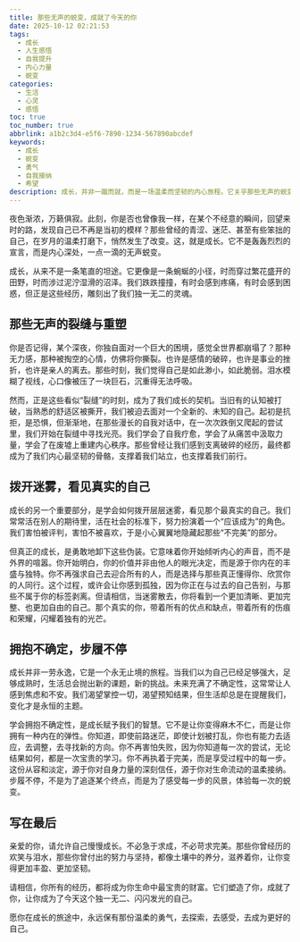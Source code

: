 ```yaml
---
title: 那些无声的蜕变，成就了今天的你
date: 2025-10-12 02:21:53
tags:
  - 成长
  - 人生感悟
  - 自我提升
  - 内心力量
  - 蜕变
categories:
  - 生活
  - 心灵
  - 感悟
toc: true
toc_number: true
abbrlink: a1b2c3d4-e5f6-7890-1234-567890abcdef
keywords:
  - 成长
  - 蜕变
  - 勇气
  - 自我接纳
  - 希望
description: 成长，并非一蹴而就，而是一场温柔而坚韧的内心旅程。它关乎那些无声的蜕变，那些在泪水与欢笑中悄然重塑的自我。这篇文章将带你走进成长的深处，感受每一次跌倒后的站起，每一次迷茫后的清晰，以及如何拥抱不确定，成为更完整的自己。
---
```


夜色渐浓，万籁俱寂。此刻，你是否也曾像我一样，在某个不经意的瞬间，回望来时的路，发现自己已不再是当初的模样？那些曾经的青涩、迷茫、甚至有些笨拙的自己，在岁月的温柔打磨下，悄然发生了改变。这，就是成长。它不是轰轰烈烈的宣言，而是内心深处，一点一滴的无声蜕变。

成长，从来不是一条笔直的坦途。它更像是一条蜿蜒的小径，时而穿过繁花盛开的田野，时而涉过泥泞湿滑的沼泽。我们跌跌撞撞，有时会感到疼痛，有时会感到困惑，但正是这些经历，雕刻出了我们独一无二的灵魂。

## 那些无声的裂缝与重塑

你是否记得，某个深夜，你独自面对一个巨大的困境，感觉全世界都崩塌了？那种无力感，那种被掏空的心情，仿佛将你撕裂。也许是感情的破碎，也许是事业的挫折，也许是亲人的离去。那些时刻，我们觉得自己是如此渺小，如此脆弱。泪水模糊了视线，心口像被压了一块巨石，沉重得无法呼吸。

然而，正是这些看似“裂缝”的时刻，成为了我们成长的契机。当旧有的认知被打破，当熟悉的舒适区被撕开，我们被迫去面对一个全新的、未知的自己。起初是抗拒，是恐惧，但渐渐地，在那些漫长的自我对话中，在一次次跌倒又爬起的尝试里，我们开始在裂缝中寻找光亮。我们学会了自我疗愈，学会了从痛苦中汲取力量，学会了在废墟上重建内心秩序。那些曾经让我们感到支离破碎的经历，最终都成为了我们内心最坚韧的骨骼，支撑着我们站立，也支撑着我们前行。

## 拨开迷雾，看见真实的自己

成长的另一个重要部分，是学会如何拨开层层迷雾，看见那个最真实的自己。我们常常活在别人的期待里，活在社会的标准下，努力扮演着一个“应该成为”的角色。我们害怕被评判，害怕不被喜欢，于是小心翼翼地隐藏起那些“不完美”的部分。

但真正的成长，是勇敢地卸下这些伪装。它意味着你开始倾听内心的声音，而不是外界的喧嚣。你开始明白，你的价值并非由他人的眼光决定，而是源于你内在的丰盛与独特。你不再强求自己去迎合所有的人，而是选择与那些真正懂得你、欣赏你的人同行。这个过程，或许会让你感到孤独，因为你正在与过去的自己告别，与那些不属于你的标签剥离。但请相信，当迷雾散去，你将看到一个更加清晰、更加完整、也更加自由的自己。那个真实的你，带着所有的优点和缺点，带着所有的伤痕和荣耀，闪耀着独有的光芒。

## 拥抱不确定，步履不停

成长并非一劳永逸，它是一个永无止境的旅程。当我们以为自己已经足够强大，足够成熟时，生活总会抛出新的课题，新的挑战。未来充满了不确定性，这常常让人感到焦虑和不安。我们渴望掌控一切，渴望预知结果，但生活却总是在提醒我们，变化才是永恒的主题。

学会拥抱不确定性，是成长赋予我们的智慧。它不是让你变得麻木不仁，而是让你拥有一种内在的弹性。你知道，即使前路迷茫，即使计划被打乱，你也有能力去适应，去调整，去寻找新的方向。你不再害怕失败，因为你知道每一次的尝试，无论结果如何，都是一次宝贵的学习。你不再执着于完美，而是享受过程中的每一步。这份从容和淡定，源于你对自身力量的深刻信任，源于你对生命流动的温柔接纳。步履不停，不是为了追逐某个终点，而是为了感受每一步的风景，体验每一次的蜕变。

## 写在最后

亲爱的你，请允许自己慢慢成长。不必急于求成，不必苛求完美。那些你曾经历的欢笑与泪水，那些你曾付出的努力与坚持，都像土壤中的养分，滋养着你，让你变得更加丰盈、更加坚韧。

请相信，你所有的经历，都将成为你生命中最宝贵的财富。它们塑造了你，成就了你，让你成为了今天这个独一无二、闪闪发光的自己。

愿你在成长的旅途中，永远保有那份温柔的勇气，去探索，去感受，去成为更好的自己。
